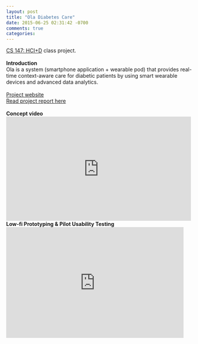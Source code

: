 ```yaml
---
layout: post
title: "Ola Diabetes Care"
date: 2015-06-25 02:31:42 -0700
comments: true
categories: 
---
```


<div style="overflow:auto">
  <a href="http://cs147.stanford.edu">CS 147: HCI+D</a> class project. 
  <br />
  <br />
  <b>Introduction</b>
  <br />
  Ola is a system (smartphone application + wearable pod) that provides real-time context-aware care for diabetic patients by using smart wearable devices and advanced data analytics.
  <br />
  <br />
  <a href="http://hci.stanford.edu/courses/cs147/2014/au/projects/information/ola/index.html">Project website</a>
  <br />
  <a href="http://stanford.edu/class/cs194h/projects/ola/finalreport.pdf">Read project report here</a>
  <br />
  <br />
  <b>Concept video</b>
  <br />
  <iframe src="https://player.vimeo.com/video/109275030" width="500" height="281" frameborder="0" webkitallowfullscreen mozallowfullscreen allowfullscreen></iframe>
  <br />
  <b>Low-fi Prototyping & Pilot Usability Testing</b>
  <iframe src="https://docs.google.com/presentation/d/1IHg6FU_0lRwFgFxQo3oe5CXJjm7HFTq39mFR5cGb9rU/embed?start=false&loop=false&delayms=60000" frameborder="0" width="480" height="299" allowfullscreen="true" mozallowfullscreen="true" webkitallowfullscreen="true"></iframe>
</div>
